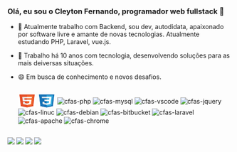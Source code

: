 ### Olá, eu sou o Cleyton Fernando, programador web fullstack 👋

- 🔭 Atualmente trabalho com Backend, sou dev, autodidata, apaixonado por software livre e amante de novas tecnologias. Atualmente estudando PHP, Laravel, vue.js.
- 🌱 Trabalho há 10 anos com tecnologia, desenvolvendo soluções para as mais deiversas situações.
- 😄 Em busca de conhecimento e novos desafios.


  
  <div style="display: inline_block"><br>        
  <img align="center" alt="Rafa-HTML" height="30" width="40" src="https://raw.githubusercontent.com/devicons/devicon/master/icons/html5/html5-original.svg">
  <img align="center" alt="Rafa-CSS" height="30" width="40" src="https://raw.githubusercontent.com/devicons/devicon/master/icons/css3/css3-original.svg">
  <img align="center" alt="cfas-php" height="30" width="40" src="https://cdn.jsdelivr.net/gh/devicons/devicon/icons/php/php-original.svg" />   
  <img align="center" alt="cfas-mysql" height="30" width="40" src="https://cdn.jsdelivr.net/gh/devicons/devicon/icons/mysql/mysql-original.svg" />
  <img align="center" alt="cfas-vscode" height="30" width="40" src="https://cdn.jsdelivr.net/gh/devicons/devicon/icons/vscode/vscode-original.svg" />  
  <img align="center" alt="cfas-jquery" height="30" width="40" src="https://cdn.jsdelivr.net/gh/devicons/devicon/icons/jquery/jquery-original.svg" />
  <img align="center" alt="cfas-linuc" height="30" width="40" src="https://cdn.jsdelivr.net/gh/devicons/devicon/icons/linux/linux-original.svg" />
  <img align="center" alt="cfas-debian" height="30" width="40" src="https://cdn.jsdelivr.net/gh/devicons/devicon/icons/debian/debian-original.svg" />         <img align="center" alt="cfas-bitbucket" height="30" width="40" src="https://cdn.jsdelivr.net/gh/devicons/devicon/icons/bitbucket/bitbucket-original.svg" />
  <img align="center" alt="cfas-laravel" height="30" width="40" src="https://cdn.jsdelivr.net/gh/devicons/devicon/icons/laravel/laravel-plain.svg" />
  <img align="center" alt="cfas-apache" height="30" width="40" src="https://cdn.jsdelivr.net/gh/devicons/devicon/icons/apache/apache-original.svg" />
  <img align="center" alt="cfas-chrome" height="30" width="40" src="https://cdn.jsdelivr.net/gh/devicons/devicon/icons/chrome/chrome-original.svg" />       
</div>
  
  ##
  
  <div> 
  <a href="https://instagram.com/software.livre" target="_blank"><img src="https://img.shields.io/badge/-Instagram-%23E4405F?style=for-the-badge&logo=instagram&logoColor=white" target="_blank"></a>
  <a href = "mailto:cfernandoas.21@gmail.com"><img src="https://img.shields.io/badge/-Gmail-%23333?style=for-the-badge&logo=gmail&logoColor=white" target="_blank"></a>
  <a href="https://www.linkedin.com/in/cleyton-fernando-08b64812b/" target="_blank"><img src="https://img.shields.io/badge/-LinkedIn-%230077B5?style=for-the-badge&logo=linkedin&logoColor=white" target="_blank"></a>
  <a href="https://wa.me/5511986593034" target="_blank"><img src="https://img.shields.io/badge/WhatsApp-25D366?style=for-the-badge&logo=whatsapp&logoColor=white" target="_blank"></a>
</div>

